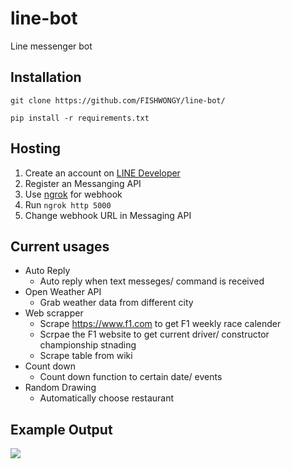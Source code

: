 # line-bot
Line messenger bot

## Installation

```git clone https://github.com/FISHWONGY/line-bot/```

```pip install -r requirements.txt```

## Hosting
1. Create an account on [LINE Developer](https://developers.line.biz/en/)
2. Register an Messanging API
3. Use [ngrok](https://dashboard.ngrok.com/) for webhook
4. Run ```ngrok http 5000```
5. Change webhook URL in Messaging API

## Current usages
- Auto Reply
    - Auto reply when text messeges/ command is received
- Open Weather API
    - Grab weather data from different city
- Web scrapper
    - Scrape https://www.f1.com to get F1 weekly race calender 
    - Scrpae the F1 website to get current driver/ constructor championship stnading
    - Scrape table from wiki
- Count down
    - Count down function to certain date/ events
- Random Drawing
    - Automatically choose restaurant


## Example Output
![](photo/linebot_sample.jpeg)
